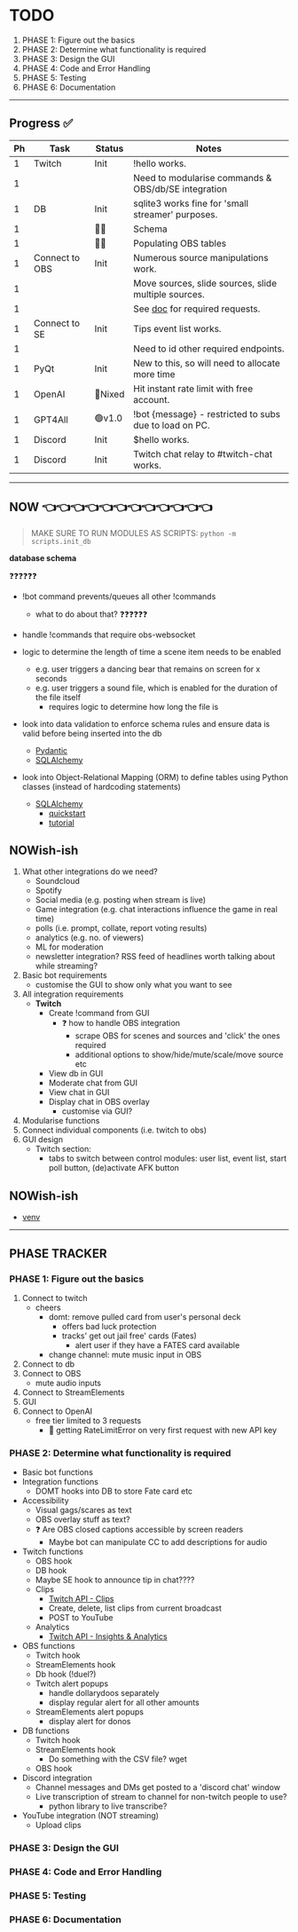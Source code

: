 # TODO

1. PHASE 1: Figure out the basics
2. PHASE 2: Determine what functionality is required
3. PHASE 3: Design the GUI
4. PHASE 4: Code and Error Handling
5. PHASE 5: Testing
6. PHASE 6: Documentation

---

## Progress ✅

| Ph  | Task           | Status  | Notes                                                  |
| --- | -------------- | ------- | ------------------------------------------------------ |
| 1   | Twitch         | Init    | !hello works.                                          |
| 1   |                |         | Need to modularise commands & OBS/db/SE integration    |
| 1   | DB             | Init    | sqlite3 works fine for 'small streamer' purposes.      |
| 1   |                | 👨‍💻      | Schema                                                 |
| 1   |                | 👨‍💻      | Populating OBS tables                                  |
| 1   | Connect to OBS | Init    | Numerous source manipulations work.                    |
| 1   |                |         | Move sources, slide sources, slide multiple sources.   |
| 1   |                |         | See [doc](obs.md) for required requests.               |
| 1   | Connect to SE  | Init    | Tips event list works.                                 |
| 1   |                |         | Need to id other required endpoints.                   |
| 1   | PyQt           | Init    | New to this, so will need to allocate more time        |
| 1   | OpenAI         | 🔴Nixed | Hit instant rate limit with free account.              |
| 1   | GPT4All        | 🟢v1.0  | !bot {message} - restricted to subs due to load on PC. |
| 1   | Discord        | Init    | $hello works.                                          |
| 1   | Discord        | Init    | Twitch chat relay to #twitch-chat works.               |

---

## NOW 👈👈👈👈👈👈👈👈👈👈👈👈

> MAKE SURE TO RUN MODULES AS SCRIPTS: `python -m scripts.init_db`

**database schema**

❓❓❓❓❓❓

- !bot command prevents/queues all other !commands

  - what to do about that?
    ❓❓❓❓❓❓

- handle !commands that require obs-websocket
- logic to determine the length of time a scene item needs to be enabled

  - e.g. user triggers a dancing bear that remains on screen for x seconds
  - e.g. user triggers a sound file, which is enabled for the duration of the file itself
    - requires logic to determine how long the file is

- look into data validation to enforce schema rules and ensure data is valid before being inserted into the db

  - [Pydantic](https://docs.pydantic.dev/latest/)
  - [SQLAlchemy](https://docs.sqlalchemy.org/en/20/orm/mapped_attributes.html#simple-validators)

- look into Object-Relational Mapping (ORM) to define tables using Python classes (instead of hardcoding statements)
  - [SQLAlchemy](https://www.sqlalchemy.org/)
    - [quickstart](https://docs.sqlalchemy.org/en/20/orm/quickstart.html)
    - [tutorial](https://docs.sqlalchemy.org/en/20/tutorial/index.html)

## NOWish-ish

1. What other integrations do we need?
   - Soundcloud
   - Spotify
   - Social media (e.g. posting when stream is live)
   - Game integration (e.g. chat interactions influence the game in real time)
   - polls (i.e. prompt, collate, report voting results)
   - analytics (e.g. no. of viewers)
   - ML for moderation
   - newsletter integration? RSS feed of headlines worth talking about while streaming?
2. Basic bot requirements
   - customise the GUI to show only what you want to see
3. All integration requirements
   - **Twitch**
     - Create !command from GUI
       - ❓ how to handle OBS integration
         - scrape OBS for scenes and sources and 'click' the ones required
         - additional options to show/hide/mute/scale/move source etc
     - View db in GUI
     - Moderate chat from GUI
     - View chat in GUI
     - Display chat in OBS overlay
       - customise via GUI?
4. Modularise functions
5. Connect individual components (i.e. twitch to obs)
6. GUI design
   - Twitch section:
     - tabs to switch between control modules: user list, event list, start poll button, (de)activate AFK button

## NOWish-ish

- [venv](https://docs.python.org/3/library/venv.html)

---

## PHASE TRACKER

### PHASE 1: Figure out the basics

1. Connect to twitch
   - cheers
     - domt: remove pulled card from user's personal deck
       - offers bad luck protection
       - tracks' get out jail free' cards (Fates)
         - alert user if they have a FATES card available
     - change channel: mute music input in OBS
2. Connect to db
3. Connect to OBS
   - mute audio inputs
4. Connect to StreamElements
5. GUI
6. Connect to OpenAI
   - free tier limited to 3 requests
     - 🛑 getting RateLimitError on very first request with new API key

### PHASE 2: Determine what functionality is required

- Basic bot functions
- Integration functions
  - DOMT hooks into DB to store Fate card etc
- Accessibility
  - Visual gags/scares as text
  - OBS overlay stuff as text?
  - ❓ Are OBS closed captions accessible by screen readers
    - Maybe bot can manipulate CC to add descriptions for audio
- Twitch functions
  - OBS hook
  - DB hook
  - Maybe SE hook to announce tip in chat????
  - Clips
    - [Twitch API - Clips](https://dev.twitch.tv/docs/api/clips/)
    - Create, delete, list clips from current broadcast
    - POST to YouTube
  - Analytics
    - [Twitch API - Insights & Analytics](https://dev.twitch.tv/docs/insights/#game-developer-analytics)
- OBS functions
  - Twitch hook
  - StreamElements hook
  - Db hook (!duel?)
  - Twitch alert popups
    - handle dollarydoos separately
    - display regular alert for all other amounts
  - StreamElements alert popups
    - display alert for donos
- DB functions
  - Twitch hook
  - StreamElements hook
    - Do something with the CSV file? wget
  - OBS hook
- Discord integration
  - Channel messages and DMs get posted to a 'discord chat' window
  - Live transcription of stream to channel for non-twitch people to use?
    - python library to live transcribe?
- YouTube integration (NOT streaming)
  - Upload clips

### PHASE 3: Design the GUI

### PHASE 4: Code and Error Handling

### PHASE 5: Testing

### PHASE 6: Documentation
